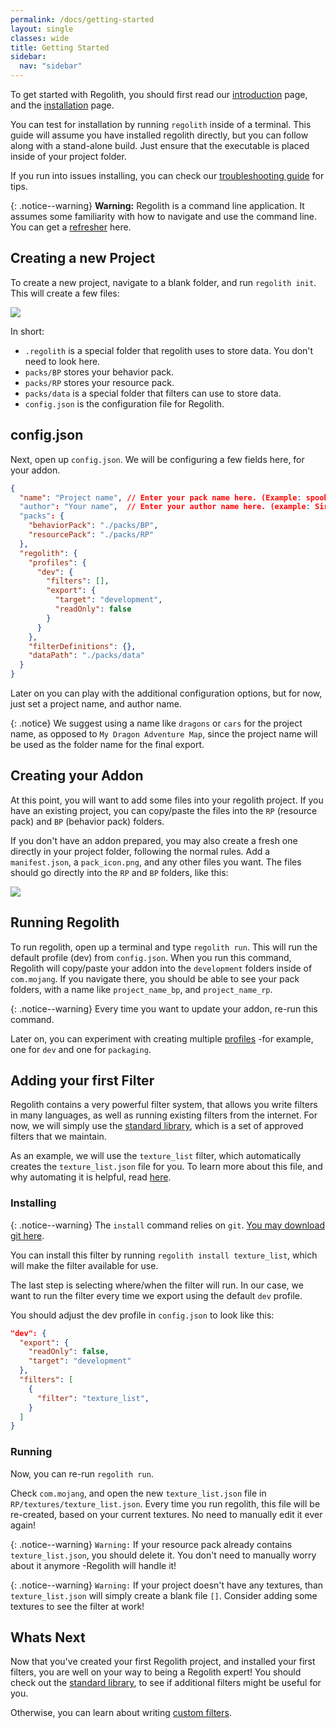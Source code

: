 ```yaml
---
permalink: /docs/getting-started
layout: single
classes: wide
title: Getting Started
sidebar:
  nav: "sidebar"
---
```


To get started with Regolith, you should first read our [introduction](/regolith/docs/introduction) page, and the [installation](/regolith/docs/installing) page.

You can test for installation by running `regolith` inside of a terminal. This guide will assume you have installed regolith directly, but you can follow along with a stand-alone build. Just ensure that the executable is placed inside of your project folder.

If you run into issues installing, you can check our [troubleshooting guide](/regolith/docs/troubleshooting) for tips.

{: .notice--warning}
**Warning:** Regolith is a command line application. It assumes some familiarity with how to navigate and use the command line. You can get a [refresher](https://tutorial.djangogirls.org/en/intro_to_command_line/) here.


## Creating a new Project

To create a new project, navigate to a blank folder, and run `regolith init`. This will create a few files:


![](/regolith/assets/images/introduction/project_folder.png)

In short:
 - `.regolith` is a special folder that regolith uses to store data. You don't need to look here.
 - `packs/BP` stores your behavior pack.
 - `packs/RP` stores your resource pack.
 - `packs/data` is a special folder that filters can use to store data.
 - `config.json` is the configuration file for Regolith.

## config.json

Next, open up `config.json`. We will be configuring a few fields here, for your addon.

```json
{
  "name": "Project name", // Enter your pack name here. (Example: spooky_gravestones)
  "author": "Your name",  // Enter your author name here. (example: SirLich)
  "packs": {
    "behaviorPack": "./packs/BP",
    "resourcePack": "./packs/RP"
  },
  "regolith": {
    "profiles": {
      "dev": {
        "filters": [],
        "export": {
          "target": "development",
          "readOnly": false
        }
      }
    },
    "filterDefinitions": {},
    "dataPath": "./packs/data"
  }
}
```

Later on you can play with the additional configuration options, but for now, just set a project name, and author name.

{: .notice}
We suggest using a name like `dragons` or `cars` for the project name, as opposed to `My Dragon Adventure Map`, since the project name will be used as the folder name for the final export.

## Creating your Addon

At this point, you will want to add some files into your regolith project. If you have an existing project, you can copy/paste the files into the `RP` (resource pack) and `BP` (behavior pack) folders. 

If you don't have an addon prepared, you may also create a fresh one directly in your project folder, following the normal rules. Add a `manifest.json`, a `pack_icon.png`, and any other files you want. The files should go directly into the `RP` and `BP` folders, like this:

![](/regolith/assets/images/introduction/project_folder2.png)


## Running Regolith

To run regolith, open up a terminal and type `regolith run`. This will run the default profile (dev) from `config.json`. When you run this command, Regolith will copy/paste your addon into the `development` folders inside of `com.mojang`. If you navigate there, you should be able to see your pack folders, with a name like `project_name_bp`, and `project_name_rp`.

{: .notice--warning}
Every time you want to update your addon, re-run this command.

Later on, you can experiment with creating multiple [profiles](/regolith/docs/profiles) -for example, one for `dev` and one for `packaging`.

## Adding your first Filter

Regolith contains a very powerful filter system, that allows you write filters in many languages, as well as running existing filters from the internet. For now, we will simply use the [standard library](/regolith/docs/standard-filters), which is a set of approved filters that we maintain. 

As an example, we will use the `texture_list` filter, which automatically creates the `texture_list.json` file for you. To learn more about this file, and why automating it is helpful, read [here](https://wiki.bedrock.dev/visuals/textures-list.html).

### Installing

{: .notice--warning}
The `install` command relies on `git`. [You may download git here](https://git-scm.com/download/win).

You can install this filter by running `regolith install texture_list`, which will make the filter available for use. 

The last step is selecting where/when the filter will run. In our case, we want to run the filter every time we export using the default `dev` profile.

You should adjust the dev profile in `config.json` to look like this:

```json
"dev": {
  "export": {
    "readOnly": false,
    "target": "development"
  },
  "filters": [
    {
      "filter": "texture_list",
    }
  ]
}
```

### Running

Now, you can re-run `regolith run`.

Check `com.mojang`, and open the new `texture_list.json` file in `RP/textures/texture_list.json`. Every time you run regolith, this file will be re-created, based on your current textures. No need to manually edit it ever again!

{: .notice--warning}
`Warning:` If your resource pack already contains `texture_list.json`, you should delete it. You don't need to manually worry about it anymore -Regolith will handle it!

{: .notice--warning}
`Warning:` If your project doesn't have any textures, than `texture_list.json` will simply create a blank file `[]`. Consider adding some textures to see the filter at work!

## Whats Next

Now that you've created your first Regolith project, and installed your first filters, you are well on your way to being a Regolith expert! You should check out the [standard library](/regolith/docs/standard-filters), to see if additional filters might be useful for you.

Otherwise, you can learn about writing [custom filters](/regolith/docs/custom-filters).
